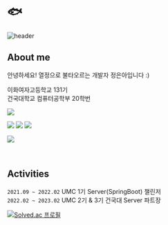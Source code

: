 # 🐟

![header](https://capsule-render.vercel.app/api?type=waving&color=0:FFFFFF,100:674b61&height=170&section=header)

## About me

안녕하세요! 열정으로 불타오르는 개발자 정은아입니다 :)

이화여자고등학교 131기  
건국대학교 컴퓨터공학부 20학번
<p>
  <a href="https://github.com/eunaJung01">
      <img align="center" src="https://github-readme-stats.vercel.app/api?username=eunaJung01&hide=false&hide_title=true&show_icons=false&include_all_commits=true&theme=nord" />
  </a>
</p>

<a href = "mailto:christinejung10@daum.net="><img src ="https://img.shields.io/badge/Email-black?style=flat&logo=Mail.Ru&logoColor=white"></a>
<a href = "https://eunajung01.tistory.com/"><img src ="https://img.shields.io/badge/Blog-black?style=flat&logo=Tistory&logoColor=white"></a>
<a href = "https://instagram.com/c.euna.j?igshid=ZDdkNTZiNTM="><img src ="https://img.shields.io/badge/Instagram-black?style=flat&logo=Instagram&logoColor=white"></a>

<a href="https://hits.seeyoufarm.com"><img src="https://hits.seeyoufarm.com/api/count/incr/badge.svg?url=https%3A%2F%2Fgithub.com%2FeunaJung01&count_bg=%23674B61&title_bg=%23332A2A&icon=&icon_color=%23E7E7E7&title=hits&edge_flat=false"/></a>

<br/>

## Activities

`2021.09 ~ 2022.02` UMC 1기 Server(SpringBoot) 챌린저  
`2022.02 ~ 2023.02` UMC 2기 & 3기 건국대 Server 파트장

[![Solved.ac 프로필](http://mazassumnida.wtf/api/v2/generate_badge?boj=christinejung10)](https://solved.ac/christinejung10)
